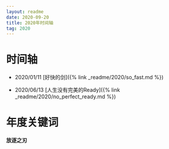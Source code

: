 ```yaml
---
layout: readme
date: 2020-09-20
title: 2020年时间轴
tag: 2020
---
```


# 时间轴

- 2020/01/11 [好快的剑]({% link _readme/2020/so_fast.md %})

- 2020/06/13 [人生没有完美的Ready]({% link _readme/2020/no_perfect_ready.md %})

# 年度关键词

**放逐之刃**
